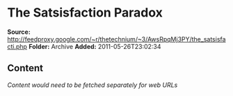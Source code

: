 # The Satsisfaction Paradox

**Source:** http://feedproxy.google.com/~r/thetechnium/~3/AwsRpqMj3PY/the_satsisfacti.php
**Folder:** Archive
**Added:** 2011-05-26T23:02:34




## Content
*Content would need to be fetched separately for web URLs*
